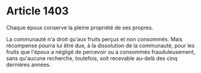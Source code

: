 # Article 1403

<p>Chaque époux conserve la pleine propriété de ses propres.</p><p>La communauté n'a droit qu'aux fruits perçus et non consommés. Mais récompense pourra lui être due, à la dissolution de la communauté, pour les fruits que l'époux a négligé de percevoir ou a consommés frauduleusement, sans qu'aucune recherche, toutefois, soit recevable au-delà des cinq dernières années.</p>